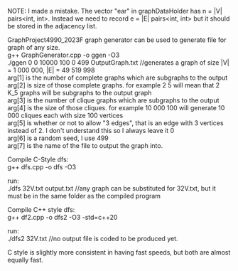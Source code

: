 NOTE: I made a mistake. The vector "ear" in graphDataHolder has n = |V| pairs<int, int>. Instead we need to record e = |E| pairs<int, int> but it should be stored in the adjacency list. 

GraphProject4990_2023F
graph generator can be used to generate file for graph of any size.\
g++ GraphGenerator.cpp -o ggen -O3\
./ggen 0 0 10000 100 0 499 OutputGraph.txt //generates a graph of size |V| = 1 000 000, |E| = 49 519 998\
arg[1] is the number of complete graphs which are subgraphs to the output\
arg[2] is size of those complete graphs. for example 2 5 will mean that 2 K_5 graphs will be subgraphs to the output graph\
arg[3] is the number of clique graphs which are subgraphs to the output\
arg[4] is the size of those cliques. for example 10 000 100 will generate 10 000 cliques each with size 100 vertices\
arg[5] is whether or not to allow "3 edges", that is an edge with 3 vertices instead of 2. I don't understand this so I always leave it 0\
arg[6] is a random seed, I use 499\
arg[7] is the name of the file to output the graph into.

Compile C-Style dfs:\
g++ dfs.cpp -o dfs -O3

run:\
./dfs 32V.txt output.txt  //any graph can be substituted for 32V.txt, but it must be in the same folder as the compiled program

Compile C++ style dfs:\
g++ df2.cpp -o dfs2 -O3 -std=c++20

run:\
./dfs2 32V.txt  //no output file is coded to be produced yet.

C style is slightly more consistent in having fast speeds, but both are almost equally fast.
